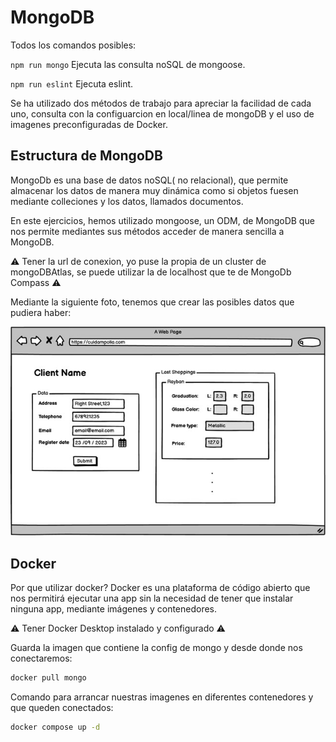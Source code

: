 # MongoDB

Todos los comandos posibles:

`npm run mongo` Ejecuta las consulta noSQL de mongoose.

`npm run eslint` Ejecuta eslint.

Se ha utilizado dos métodos de trabajo para apreciar la facilidad de cada uno, consulta con la configuarcion en local/linea de mongoDB y el uso de imagenes preconfiguradas de Docker.

## Estructura de MongoDB

MongoDb es una base de datos noSQL( no relacional), que permite almacenar los datos de manera muy dinámica como si objetos fuesen mediante colleciones y los datos, llamados documentos.

En este ejercicios, hemos utilizado mongoose, un ODM, de MongoDB que nos permite mediantes sus métodos acceder de manera sencilla a MongoDB.

⚠️ Tener la url de conexion, yo puse la propia de un cluster de mongoDBAtlas, se puede utilizar la de localhost que te de MongoDb Compass ⚠️

Mediante la siguiente foto, tenemos que crear las posibles datos que pudiera haber:

!['foto'](Imagen1PHP.jpg)

## Docker

Por que utilizar docker? Docker es una plataforma de código abierto que nos permitirá ejecutar una app sin la necesidad de tener que instalar ninguna app, mediante imágenes y contenedores.

⚠️ Tener Docker Desktop instalado y configurado ⚠️

Guarda la imagen que contiene la config de mongo y desde donde nos conectaremos:

```sh
docker pull mongo
```

Comando para arrancar nuestras imagenes en diferentes contenedores y que queden conectados:

```sh
docker compose up -d
```

